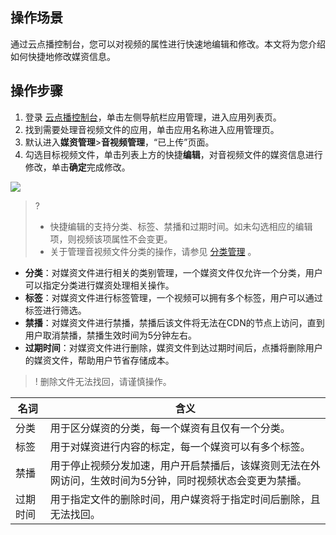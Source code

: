 ## 操作场景
通过云点播控制台，您可以对视频的属性进行快速地编辑和修改。本文将为您介绍如何快捷地修改媒资信息。


## 操作步骤
1. 登录 [云点播控制台](https://console.cloud.tencent.com/vod)，单击左侧导航栏应用管理，进入应用列表页。
2. 找到需要处理音视频文件的应用，单击应用名称进入应用管理页。
3. 默认进入**媒资管理**>**音视频管理**，“已上传”页面。
4. 勾选目标视频文件，单击列表上方的快捷**编辑**，对音视频文件的媒资信息进行修改，单击**确定**完成修改。

![](https://main.qcloudimg.com/raw/bec47710c464aa68acd09621161e9177.png)

>?
>- 快捷编辑的支持分类、标签、禁播和过期时间。如未勾选相应的编辑项，则视频该项属性不会变更。
>- 关于管理音视频文件分类的操作，请参见 [分类管理](https://cloud.tencent.com/document/product/266/14059#.E5.88.86.E7.B1.BB.E7.AE.A1.E7.90.86.E6.AD.A5.E9.AA.A4) 。

- **分类**：对媒资文件进行相关的类别管理，一个媒资文件仅允许一个分类，用户可以指定分类进行媒资处理相关操作。
- **标签**：对媒资文件进行标签管理，一个视频可以拥有多个标签，用户可以通过标签进行筛选。
- **禁播**：对媒资文件进行禁播，禁播后该文件将无法在CDN的节点上访问，直到用户取消禁播，禁播生效时间为5分钟左右。
- **过期时间**：对媒资文件进行删除，媒资文件到达过期时间后，点播将删除用户的媒资文件，帮助用户节省存储成本。
>! 删除文件无法找回，请谨慎操作。

| 名词 | 含义 | 
|---------|---------|
| 分类 | 用于区分媒资的分类，每一个媒资有且仅有一个分类。 | 
|标签|用于对媒资进行内容的标定，每一个媒资可以有多个标签。|
|禁播|用于停止视频分发加速，用户开启禁播后，该媒资则无法在外网访问，生效时间为5分钟，同时视频状态会变更为禁播。|
|过期时间|用于指定文件的删除时间，用户媒资将于指定时间后删除，且无法找回。|
